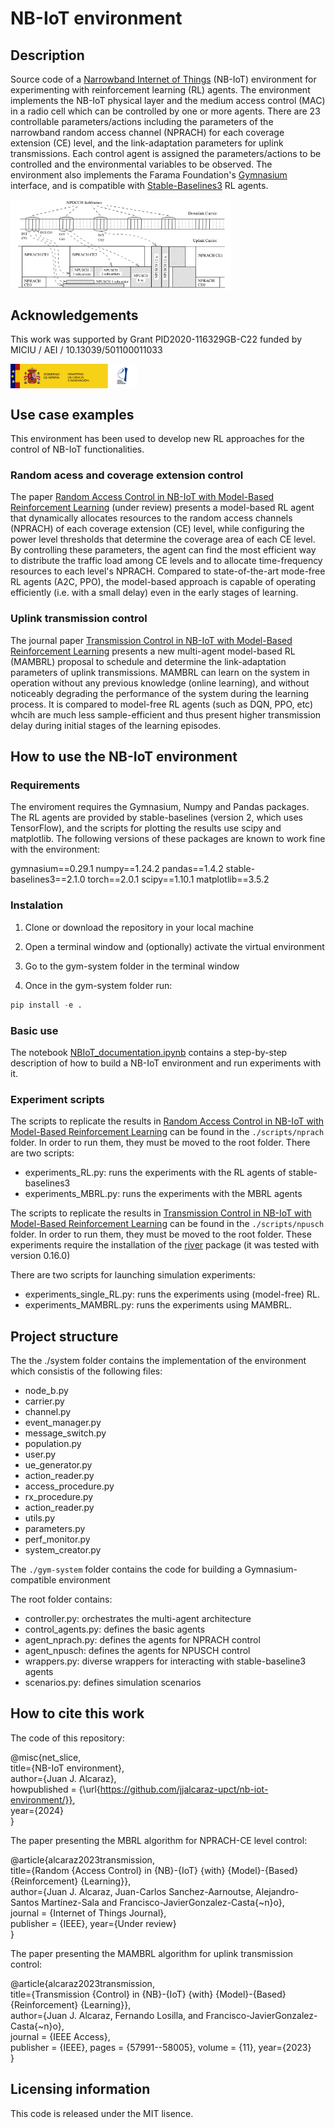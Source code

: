 # NB-IoT environment

## Description

Source code of a [Narrowband Internet of Things](https://en.wikipedia.org/wiki/Narrowband_IoT) (NB-IoT) environment for experimenting with reinforcement learning (RL) agents. The environment implements the NB-IoT physical layer and the medium access control (MAC) in a radio cell which can be controlled by one or more agents. There are 23 controllable parameters/actions including the parameters of the narrowband random access channel (NPRACH) for each coverage extension (CE) level, and the link-adaptation parameters for uplink transmissions. Each control agent is assigned the parameters/actions to be controlled and the environmental variables to be observed. The environment also implements the Farama Foundation's [Gymnasium](https://gymnasium.farama.org) interface, and is compatible with [Stable-Baselines3](https://stable-baselines3.readthedocs.io/en/master/) RL agents.

<img src="img/carrier_diagram.png" align="center" width="70%"/>

## Acknowledgements

This work was supported by Grant PID2020-116329GB-C22 funded by MICIU / AEI / 10.13039/501100011033  

<img src="img/MICINN_Gob_Web_AEI_2.jpg" align="center" width="40%"/>

## Use case examples

This environment has been used to develop new RL approaches for the control of NB-IoT functionalities.

### Random acess and coverage extension control
The paper [Random Access Control in NB-IoT with Model-Based Reinforcement Learning](./manuscript/MBRL_for_NPRACH.pdf) (under review) presents a model-based RL agent that dynamically allocates resources to the random access channels (NPRACH) of each coverage extension (CE) level, while configuring the power level thresholds that determine the coverage area of each CE level. By controlling these parameters, the agent can find the most efficient way to distribute the traffic load among CE levels and to allocate time-frequency resources to each level's NPRACH. Compared to state-of-the-art mode-free RL agents (A2C, PPO), the model-based approach is capable of operating efficiently (i.e. with a small delay) even in the early stages of learning.

### Uplink transmission control
The journal paper [Transmission Control in NB-IoT with Model-Based Reinforcement Learning](https://ieeexplore.ieee.org/abstract/document/10147823/) presents a new multi-agent model-based RL (MAMBRL) proposal to schedule and determine the link-adaptation parameters of uplink transmissions. MAMBRL can learn on the system in operation without any previous knowledge (online learning), and without noticeably degrading the performance of the system during the learning process. It is compared to model-free RL agents (such as DQN, PPO, etc) whcih are much less sample-efficient and thus present higher transmission delay during initial stages of the learning episodes.

## How to use the NB-IoT environment

### Requirements

The enviroment requires the Gymnasium, Numpy and Pandas packages. The RL agents are provided by stable-baselines (version 2, which uses TensorFlow), and the scripts for plotting the results use scipy and matplotlib. The following versions of these packages are known to work fine with the environment:  

gymnasium==0.29.1 
numpy==1.24.2 
pandas==1.4.2
stable-baselines3==2.1.0
torch==2.0.1
scipy==1.10.1
matplotlib==3.5.2

### Instalation

1. Clone or download the repository in your local machine

2. Open a terminal window and (optionally) activate the virtual environment

3. Go to the gym-system folder in the terminal window 

4. Once in the gym-system folder run:
```python
pip install -e .
```

### Basic use

The notebook [NBIoT_documentation.ipynb](NBIoT_documentation.ipynb) contains a step-by-step description of how to build a NB-IoT environment and run experiments with it.

### Experiment scripts

The scripts to replicate the results in [Random Access Control in NB-IoT with Model-Based Reinforcement Learning](./manuscript/MBRL_for_NPRACH.pdf) can be found in the ```./scripts/nprach``` folder. In order to run them, they must be moved to the root folder. 
There are two scripts:
- experiments_RL.py: runs the experiments with the RL agents of stable-baselines3
- experiments_MBRL.py: runs the experiments with the MBRL agents

The scripts to replicate the results in [Transmission Control in NB-IoT with Model-Based Reinforcement Learning](https://ieeexplore.ieee.org/abstract/document/10147823/) can be found in the ```./scripts/npusch``` folder. In order to run them, they must be moved to the root folder. These experiments require the installation of the [river](https://riverml.xyz/dev/) package (it was tested with version 0.16.0) 

There are two scripts for launching simulation experiments:

- experiments_single_RL.py: runs the experiments using (model-free) RL. 
- experiments_MAMBRL.py: runs the experiments using MAMBRL.

## Project structure

The the ./system folder contains the implementation of the environment which consistis of the following files:  

- node_b.py  
- carrier.py  
- channel.py  
- event_manager.py
- message_switch.py
- population.py
- user.py
- ue_generator.py
- action_reader.py
- access_procedure.py
- rx_procedure.py
- action_reader.py
- utils.py
- parameters.py
- perf_monitor.py
- system_creator.py

The ```./gym-system``` folder contains the code for building a Gymnasium-compatible environment 

The root folder contains:

- controller.py: orchestrates the multi-agent architecture
- control_agents.py: defines the basic agents
- agent_nprach.py: defines the agents for NPRACH control
- agent_npusch: defines the agents for NPUSCH control
- wrappers.py: diverse wrappers for interacting with stable-baseline3 agents
- scenarios.py: defines simulation scenarios

## How to cite this work

The code of this repository:

@misc{net_slice,  
    title={NB-IoT environment},  
    author={Juan J. Alcaraz},  
    howpublished = {\url{https://github.com/jjalcaraz-upct/nb-iot-environment/}},  
    year={2024}  
}

The paper presenting the MBRL algorithm for NPRACH-CE level control:

@article{alcaraz2023transmission,  
    title={Random {Access Control} in {NB}-{IoT} {with} {Model}-{Based} {Reinforcement} {Learning}},  
    author={Juan J. Alcaraz, Juan-Carlos Sanchez-Aarnoutse, Alejandro-Santos Martínez-Sala and Francisco-JavierGonzalez-Casta{\~n}o},  
    journal = {Internet of Things Journal},  
    publisher = {IEEE},
    year={Under review}  
}

The paper presenting the MAMBRL algorithm for uplink transmission control:

@article{alcaraz2023transmission,  
    title={Transmission {Control} in {NB}-{IoT} {with} {Model}-{Based} {Reinforcement} {Learning}},  
    author={Juan J. Alcaraz, Fernando Losilla, and Francisco-JavierGonzalez-Casta{\~n}o},  
    journal = {IEEE Access},  
    publisher = {IEEE},
    pages = {57991--58005},
    volume = {11},
    year={2023}  
}

## Licensing information

This code is released under the MIT lisence.
